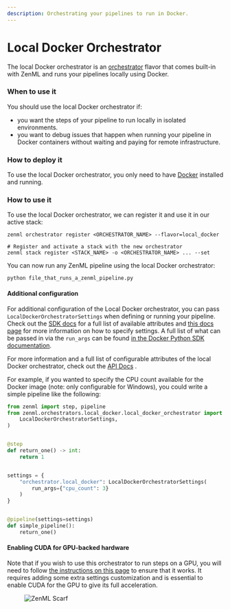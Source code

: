 ```yaml
---
description: Orchestrating your pipelines to run in Docker.
---
```


# Local Docker Orchestrator

The local Docker orchestrator is an [orchestrator](orchestrators.md) flavor that comes built-in with ZenML and runs your
pipelines locally using Docker.

### When to use it

You should use the local Docker orchestrator if:

* you want the steps of your pipeline to run locally in isolated environments.
* you want to debug issues that happen when running your pipeline in Docker containers without waiting and paying for
  remote infrastructure.

### How to deploy it

To use the local Docker orchestrator, you only need to have [Docker](https://www.docker.com/) installed and running.

### How to use it

To use the local Docker orchestrator, we can register it and use it in our active stack:

```shell
zenml orchestrator register <ORCHESTRATOR_NAME> --flavor=local_docker

# Register and activate a stack with the new orchestrator
zenml stack register <STACK_NAME> -o <ORCHESTRATOR_NAME> ... --set
```

You can now run any ZenML pipeline using the local Docker orchestrator:

```shell
python file_that_runs_a_zenml_pipeline.py
```

#### Additional configuration

For additional configuration of the Local Docker orchestrator, you can pass `LocalDockerOrchestratorSettings` when
defining or running your pipeline. Check out
the [SDK docs](https://sdkdocs.zenml.io/latest/core\_code\_docs/core-orchestrators/#zenml.orchestrators.local\_docker.local\_docker\_orchestrator.LocalDockerOrchestratorSettings)
for a full list of available attributes and [this docs page](/docs/book/user-guide/advanced-guide/pipelining-features/configure-steps-pipelines.md) for
more information on how to specify settings. A full list of what can be passed
in via the `run_args` can be found [in the Docker Python SDK documentation](https://docker-py.readthedocs.io/en/stable/containers.html).

For more information and a full list of configurable attributes of the local Docker orchestrator, check out
the [API Docs](https://sdkdocs.zenml.io/latest/core\_code\_docs/core-orchestrators/#zenml.orchestrators.local\_docker.local\_docker\_orchestrator.LocalDockerOrchestrator)
.

For example, if you wanted to specify the CPU count available for the Docker
image (note: only configurable for Windows), you could write a simple pipeline
like the following:

```python
from zenml import step, pipeline
from zenml.orchestrators.local_docker.local_docker_orchestrator import (
    LocalDockerOrchestratorSettings,
)


@step
def return_one() -> int:
    return 1


settings = {
    "orchestrator.local_docker": LocalDockerOrchestratorSettings(
        run_args={"cpu_count": 3}
    )
}


@pipeline(settings=settings)
def simple_pipeline():
    return_one()
```

#### Enabling CUDA for GPU-backed hardware

Note that if you wish to use this orchestrator to run steps on a GPU, you will need to
follow [the instructions on this page](/docs/book/user-guide/advanced-guide/infrastructure-management/scale-compute-to-the-cloud.md) to ensure 
that it works. It requires adding some extra settings customization and is essential to enable CUDA for the GPU to 
give its full acceleration.

<!-- For scarf -->
<figure><img alt="ZenML Scarf" referrerpolicy="no-referrer-when-downgrade" src="https://static.scarf.sh/a.png?x-pxid=f0b4f458-0a54-4fcd-aa95-d5ee424815bc" /></figure>

